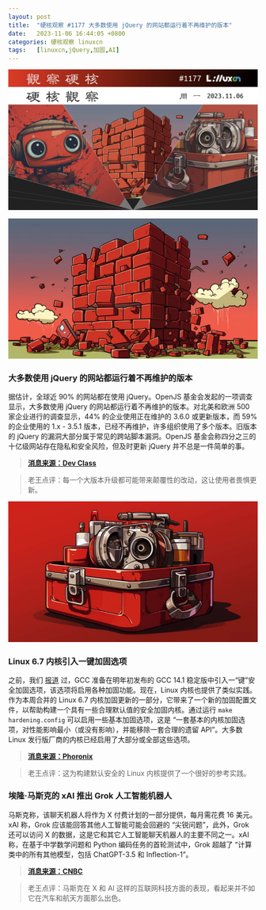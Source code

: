 ```yaml
---
layout: post
title:	"硬核观察 #1177 大多数使用 jQuery 的网站都运行着不再维护的版本"
date:	2023-11-06 16:44:05 +0800 
categories:	硬核观察 linuxcn 
tags:	[linuxcn,jQuery,加固,AI]
---
```



![](/Asserts/Images/album/202311/06/164243eza6oviss15saavi.jpg)


![](/Asserts/Images/album/202311/06/164316gi0iyyynf53xzlhn.png)


### 大多数使用 jQuery 的网站都运行着不再维护的版本


据估计，全球近 90% 的网站都在使用 jQuery。OpenJS 基金会发起的一项调查显示，大多数使用 jQuery 的网站都运行着不再维护的版本。对北美和欧洲 500 家企业进行的调查显示，44% 的企业使用正在维护的 3.6.0 或更新版本，而 59% 的企业使用的 1.x - 3.5.1 版本，已经不再维护，许多组织使用了多个版本。旧版本的 jQuery 的漏洞大部分属于常见的跨站脚本漏洞。OpenJS 基金会称四分之三的十亿级网站存在隐私和安全风险，但及时更新 jQuery 并不总是一件简单的事。



> 
> **[消息来源：Dev Class](https://devclass.com/2023/11/02/jquery-survey-shows-majority-using-unmaintained-versions-but-upgrading-might-not-be-easy/)**
> 
> 
> 



> 
> 老王点评：每一个大版本升级都可能带来颠覆性的改动，这让使用者畏惧更新。
> 
> 
> 


![](/Asserts/Images/album/202311/06/164332eslgogo2gwns4l8h.png)


### Linux 6.7 内核引入一键加固选项


之前，我们 [报道](/article-16197-1.html) 过，GCC 准备在明年初发布的 GCC 14.1 稳定版中引入一“键”安全加固选项，该选项将启用各种加固功能。现在，Linux 内核也提供了类似实践。作为本周合并的 Linux 6.7 内核加固更新的一部分，它带来了一个新的加固配置文件，以帮助构建一个具有一些合理默认值的安全加固内核。通过运行 `make hardening.config` 可以启用一些基本加固选项，这是 “一套基本的内核加固选项，对性能影响最小（或没有影响），并能移除一套合理的遗留 API”。大多数 Linux 发行版厂商的内核已经启用了大部分或全部这些选项。



> 
> **[消息来源：Phoronix](https://www.phoronix.com/news/Linux-6.7-Hardening)**
> 
> 
> 



> 
> 老王点评：这为构建默认安全的 Linux 内核提供了一个很好的参考实践。
> 
> 
> 


### 


### 埃隆·马斯克的 xAI 推出 Grok 人工智能机器人


马斯克称，该聊天机器人将作为 X 付费计划的一部分提供，每月需花费 16 美元。xAI 称，Grok 应该能回答其他人工智能可能会回避的 “尖锐问题”，此外，Grok 还可以访问 X 的数据，这是它和其它人工智能聊天机器人的主要不同之一。xAI 称，在基于中学数学问题和 Python 编码任务的首轮测试中，Grok 超越了 “计算类中的所有其他模型，包括 ChatGPT-3.5 和 Inflection-1”。



> 
> **[消息来源：CNBC](https://www.cnbc.com/2023/11/05/elon-musk-debuts-grok-ai-bot-to-rival-chatgpt-others-.html)**
> 
> 
> 



> 
> 老王点评：马斯克在 X 和 AI 这样的互联网科技方面的表现，看起来并不如它在汽车和航天方面那么出色。
> 
> 
>
